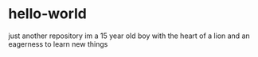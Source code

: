 # hello-world
just another repository
 im a 15 year old boy with the heart of a lion and an eagerness to learn new things
